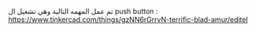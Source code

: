 تم عمل المهمه التالية وهي تشغيل ال push button :
https://www.tinkercad.com/things/gzNN6rGrrvN-terrific-blad-amur/editel

